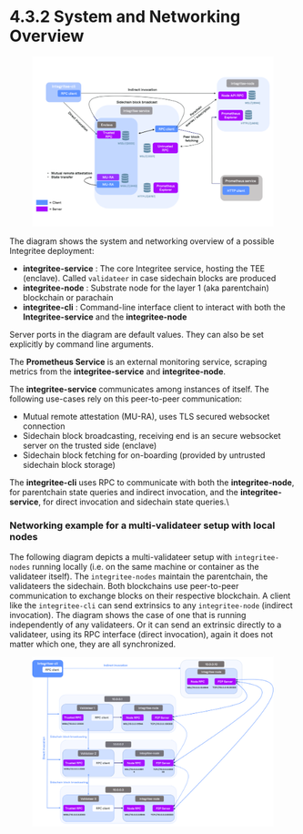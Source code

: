# 4.3.2 System and Networking Overview

<figure><img src="../../.gitbook/assets/4.3.2 System and Networking Overview copy.png" alt=""><figcaption></figcaption></figure>

The diagram shows the system and networking overview of a possible Integritee deployment:

* **integritee-service** : The core Integritee service, hosting the TEE (enclave). Called `validateer` in case sidechain blocks are produced
* **integritee-node** : Substrate node for the layer 1 (aka parentchain) blockchain or parachain
* **integritee-cli** : Command-line interface client to interact with both the **Integritee-service** and the **integritee-node**

Server ports in the diagram are default values. They can also be set explicitly by command line arguments.

The **Prometheus Service** is an external monitoring service, scraping metrics from the **integritee-service** and **integritee-node**.

The **integritee-service** communicates among instances of itself. The following use-cases rely on this peer-to-peer communication:

* Mutual remote attestation (MU-RA), uses TLS secured websocket connection
* Sidechain block broadcasting, receiving end is an secure websocket server on the trusted side (enclave)
* Sidechain block fetching for on-boarding (provided by untrusted sidechain block storage)

The **integritee-cli** uses RPC to communicate with both the **integritee-node**, for parentchain state queries and indirect invocation, and the **integritee-service**, for direct invocation and sidechain state queries.\


### **Networking example for a multi-validateer setup with local nodes**

The following diagram depicts a multi-validateer setup with `integritee-nodes` running locally (i.e. on the same machine or container as the validateer itself). The `integritee-nodes` maintain the parentchain, the validateers the sidechain. Both blockchains use peer-to-peer communication to exchange blocks on their respective blockchain. A client like the `integritee-cli` can send extrinsics to any `integritee-node` (indirect invocation). The diagram shows the case of one that is running independently of any validateers. Or it can send an extrinsic directly to a validateer, using its RPC interface (direct invocation), again it does not matter which one, they are all synchronized.



<figure><img src="../../.gitbook/assets/4.3.2 System and Networking Overview (1).png" alt=""><figcaption></figcaption></figure>









